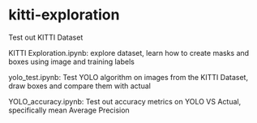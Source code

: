 # kitti-exploration
Test out KITTI Dataset

KITTI Exploration.ipynb: explore dataset, learn how to create masks and boxes using image and training labels

yolo_test.ipynb: Test YOLO algorithm on images from the KITTI Dataset, draw boxes and compare them with actual

YOLO_accuracy.ipynb: Test out accuracy metrics on YOLO VS Actual, specifically mean Average Precision
